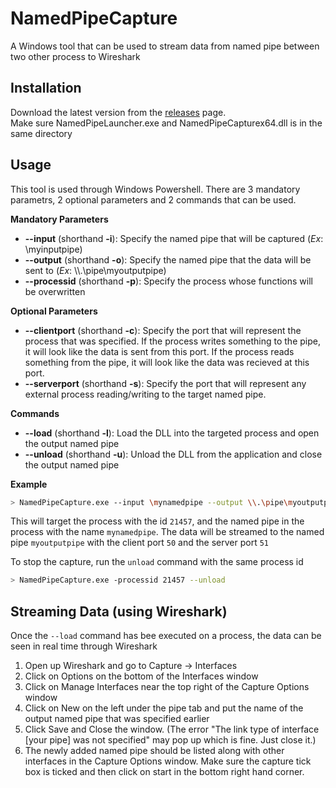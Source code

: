 # NamedPipeCapture
A Windows tool that can be used to stream data from named pipe between two other process to Wireshark

## Installation 

Download the latest version from the [releases](https://github.com/Vatyx/NamedPipeCapture/releases) page.  
Make sure NamedPipeLauncher.exe and NamedPipeCapturex64.dll is in the same directory

## Usage

This tool is used through Windows Powershell. There are 3 mandatory parametrs, 2 optional parameters and 2 commands that can be used.

__Mandatory Parameters__  
* __-\-input__ (shorthand __-i__): Specify the named pipe that will be captured (_Ex_: \myinputpipe)
* __-\-output__ (shorthand __-o__): Specify the named pipe that the data will be sent to (_Ex_: \\\\.\\pipe\\myoutputpipe)
* __-\-processid__ (shorthand __-p__): Specify the process whose functions will be overwritten

__Optional Parameters__  
* __-\-clientport__ (shorthand __-c__): Specify the port that will represent the process that was specified. If the process writes something to the pipe, it will look like the data is sent from this port. If the process reads something from the pipe, it will look like the data was recieved at this port.
* __-\-serverport__ (shorthand __-s__): Specify the port that will represent any external process reading/writing to the target named pipe.

__Commands__
* __-\-load__ (shorthand __-l__): Load the DLL into the targeted process and open the output named pipe
* __-\-unload__ (shorthand __-u__): Unload the DLL from the application and close the output named pipe

__Example__
```bash
> NamedPipeCapture.exe --input \mynamedpipe --output \\.\pipe\myoutputpipe -processid 21457 -c 50 -s 51 --load
```  
This will target the process with the id `21457`, and the named pipe in the process with the name `mynamedpipe`. The data will be streamed to the named pipe `myoutputpipe` with the client port `50` and the server port `51`

To stop the capture, run the `unload` command with the same process id
```bash
> NamedPipeCapture.exe -processid 21457 --unload
```  

## Streaming Data (using Wireshark)
Once the ``--load`` command has bee executed on a process, the data can be seen in real time through Wireshark

1. Open up Wireshark and go to Capture -> Interfaces
2. Click on Options on the bottom of the Interfaces window
3. Click on Manage Interfaces near the top right of the Capture Options window
4. Click on New on the left under the pipe tab and put the name of the output named pipe that was specified earlier
5. Click Save and Close the window. (The error "The link type of interface [your pipe] was not specified" may pop up which is fine. Just close it.)
6. The newly added named pipe should be listed along with other interfaces in the Capture Options window. Make sure the capture tick box is ticked and then click on start in the bottom right hand corner.
